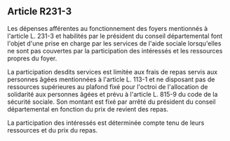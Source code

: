 ## Article R231-3

Les dépenses afférentes au fonctionnement des foyers mentionnés à l'article L. 231-3 et habilités par
le président du conseil départemental font l'objet d'une prise en charge par les services de l'aide sociale
lorsqu'elles ne sont pas couvertes par la participation des intéressés et les ressources propres du foyer.

La participation desdits services est limitée aux frais de repas servis aux personnes âgées mentionnées à
l'article L. 113-1 et ne disposant pas de ressources supérieures au plafond fixé pour l'octroi de l'allocation de
solidarité aux personnes âgées et prévu à l'article L. 815-9 du code de la sécurité sociale. Son montant est
fixé par arrêté du président du conseil départemental en fonction du prix de revient des repas.


La participation des intéressés est déterminée compte tenu de leurs ressources et du prix du repas.

